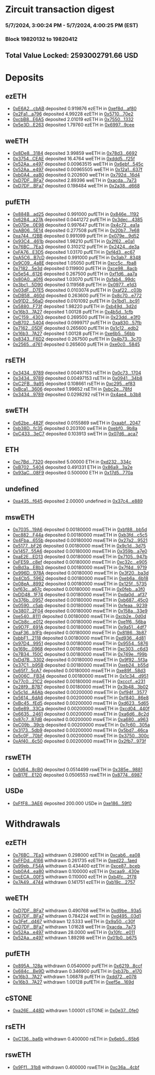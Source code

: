 # Zircuit transaction digest
### 5/7/2024, 3:00:24 PM - 5/7/2024, 4:00:25 PM (EST)
### Block 19820132 to 19820412

## Total Value Locked: 2593002791.66 USD

# Deposits
## ezETH
- [0xE6A2...cbAB](https://etherscan.io/address/0xE6A27c78947f14121232df7D26896E35568bcbAB) deposited 0.919876 ezETH in [0xef8d...af80](https://etherscan.io/tx/0xE6A27c78947f14121232df7D26896E35568bcbAB)
- [0x2Fa1...a796](https://etherscan.io/address/0x2Fa1b1E2044E0f070cF865470926172D9A74a796) deposited 4.99228 ezETH in [0x5710...70e2](https://etherscan.io/tx/0x2Fa1b1E2044E0f070cF865470926172D9A74a796)
- [0xcbB8...E6A5](https://etherscan.io/address/0xcbB8d6e9003a626144aD3bA81b823622c71dE6A5) deposited 2.01019 ezETH in [0x7550...1332](https://etherscan.io/tx/0xcbB8d6e9003a626144aD3bA81b823622c71dE6A5)
- [0x5e3D...E263](https://etherscan.io/address/0x5e3D413c7583F192AfB375F4Ec8856105F12E263) deposited 1.79760 ezETH in [0x6997...9cee](https://etherscan.io/tx/0x5e3D413c7583F192AfB375F4Ec8856105F12E263)
## weETH
- [0x8De8...3184](https://etherscan.io/address/0x8De8662bA451b08dA11146225854c83169Eb3184) deposited 3.99859 weETH in [0x78d3...6692](https://etherscan.io/tx/0x8De8662bA451b08dA11146225854c83169Eb3184)
- [0x3754...CEAE](https://etherscan.io/address/0x3754fA5EBE5b797E3dd5EF789b7c4261FD73CEAE) deposited 16.4764 weETH in [0xddd5...f25f](https://etherscan.io/tx/0x3754fA5EBE5b797E3dd5EF789b7c4261FD73CEAE)
- [0x52Aa...e497](https://etherscan.io/address/0x52Aa899454998Be5b000Ad077a46Bbe360F4e497) deposited 0.00963515 weETH in [0x6ebf...545c](https://etherscan.io/tx/0x52Aa899454998Be5b000Ad077a46Bbe360F4e497)
- [0x52Aa...e497](https://etherscan.io/address/0x52Aa899454998Be5b000Ad077a46Bbe360F4e497) deposited 0.00965505 weETH in [0x12a1...637f](https://etherscan.io/tx/0x52Aa899454998Be5b000Ad077a46Bbe360F4e497)
- [0xb0A4...ea80](https://etherscan.io/address/0xb0A4B8332CEb64949924840b2277d3e6AD12ea80) deposited 0.202600 weETH in [0x792d...16d4](https://etherscan.io/tx/0xb0A4B8332CEb64949924840b2277d3e6AD12ea80)
- [0xD7DF...BFa7](https://etherscan.io/address/0xD7DF7E085214743530afF339aFC420c7c720BFa7) deposited 2.89396 weETH in [0xacda...7a73](https://etherscan.io/tx/0xD7DF7E085214743530afF339aFC420c7c720BFa7)
- [0xD7DF...BFa7](https://etherscan.io/address/0xD7DF7E085214743530afF339aFC420c7c720BFa7) deposited 0.198484 weETH in [0x2a38...d668](https://etherscan.io/tx/0xD7DF7E085214743530afF339aFC420c7c720BFa7)
## pufETH
- [0x884B...ad25](https://etherscan.io/address/0x884B3F427ce948bD1564A6d560290CB7E88cad25) deposited 0.991000 pufETH in [0x846e...1192](https://etherscan.io/tx/0x884B3F427ce948bD1564A6d560290CB7E88cad25)
- [0x6284...a27A](https://etherscan.io/address/0x6284c1Ea96B7aFfa8b779C672D1Ff748caD7a27A) deposited 0.0441272 pufETH in [0x3dec...4385](https://etherscan.io/tx/0x6284c1Ea96B7aFfa8b779C672D1Ff748caD7a27A)
- [0x07De...0E98](https://etherscan.io/address/0x07De5B6383F183eba2AF36B3C090bF844b170E98) deposited 0.997647 pufETH in [0x4c72...ea1a](https://etherscan.io/tx/0x07De5B6383F183eba2AF36B3C090bF844b170E98)
- [0xAB06...5E14](https://etherscan.io/address/0xAB060a0b7f8c3b37267C6750b0965964F3a65E14) deposited 0.277508 pufETH in [0x20b7...7e68](https://etherscan.io/tx/0xAB060a0b7f8c3b37267C6750b0965964F3a65E14)
- [0xa744...f2BB](https://etherscan.io/address/0xa7440264E63B91a4ff080aE281ea828bb0fCf2BB) deposited 0.991099 pufETH in [0x079e...9d52](https://etherscan.io/tx/0xa7440264E63B91a4ff080aE281ea828bb0fCf2BB)
- [0x93C4...461b](https://etherscan.io/address/0x93C45A5a86d1D9820f7A4Dc3eCB2593A0d36461b) deposited 1.98210 pufETH in [0x2f62...e0a1](https://etherscan.io/tx/0x93C45A5a86d1D9820f7A4Dc3eCB2593A0d36461b)
- [0x76BC...7Ea3](https://etherscan.io/address/0x76BC0f1EafC820dd4c56B72D7adfB60dC2867Ea3) deposited 0.310212 pufETH in [0x2424...de3a](https://etherscan.io/tx/0x76BC0f1EafC820dd4c56B72D7adfB60dC2867Ea3)
- [0xFA76...E3D5](https://etherscan.io/address/0xFA768B4a677BB953B0b975B281ae1DBe79edE3D5) deposited 1.03170 pufETH in [0xf4d3...ec67](https://etherscan.io/tx/0xFA768B4a677BB953B0b975B281ae1DBe79edE3D5)
- [0xA5C6...B7cD](https://etherscan.io/address/0xA5C6FD431a5413EBfb273bD028ebD76802c1B7cD) deposited 0.991000 pufETH in [0x3ab7...8348](https://etherscan.io/tx/0xA5C6FD431a5413EBfb273bD028ebD76802c1B7cD)
- [0x9C09...4a8E](https://etherscan.io/address/0x9C0948Be7cdA34391b93F3ccbcCc7E42cCC94a8E) deposited 1.05050 pufETH in [0xcc5c...fba8](https://etherscan.io/tx/0x9C0948Be7cdA34391b93F3ccbcCc7E42cCC94a8E)
- [0x7182...5e3d](https://etherscan.io/address/0x718225832E5BdE18cC93E418e091EA43fBE05e3d) deposited 0.119900 pufETH in [0xce98...8acb](https://etherscan.io/tx/0x718225832E5BdE18cC93E418e091EA43fBE05e3d)
- [0x5e54...6126](https://etherscan.io/address/0x5e54904F3661A796Bf34a74bbb0d32f337ee6126) deposited 0.267500 pufETH in [0xf1d6...aa7a](https://etherscan.io/tx/0x5e54904F3661A796Bf34a74bbb0d32f337ee6126)
- [0x80A0...a0f6](https://etherscan.io/address/0x80A0DC89fE5C1CD8f0b4cE54736809De525ca0f6) deposited 1.03070 pufETH in [0xfab4...99dc](https://etherscan.io/tx/0x80A0DC89fE5C1CD8f0b4cE54736809De525ca0f6)
- [0x3bc1...5D90](https://etherscan.io/address/0x3bc13eD4Bd0C72f58c133EE7f613ae39a8fF5D90) deposited 0.119568 pufETH in [0x0977...e1d3](https://etherscan.io/tx/0x3bc13eD4Bd0C72f58c133EE7f613ae39a8fF5D90)
- [0x03dF...D7E5](https://etherscan.io/address/0x03dF08328CAe549c43225E56A86449BF4238D7E5) deposited 0.0103074 pufETH in [0xaf22...c03b](https://etherscan.io/tx/0x03dF08328CAe549c43225E56A86449BF4238D7E5)
- [0xDB58...460d](https://etherscan.io/address/0xDB585aA2A68259564CA2C11f692d9eA5D6f7460d) deposited 0.263600 pufETH in [0x8c70...e772](https://etherscan.io/tx/0xDB585aA2A68259564CA2C11f692d9eA5D6f7460d)
- [0x91D2...56aD](https://etherscan.io/address/0x91D214028750D0BA263b0807eBb3e932916356aD) deposited 0.0101092 pufETH in [0x1bd1...bc91](https://etherscan.io/tx/0x91D214028750D0BA263b0807eBb3e932916356aD)
- [0x5880...F73f](https://etherscan.io/address/0x5880b9e1E144DFD465271FDaf673450Ef091F73f) deposited 1.98220 pufETH in [0xb49d...3d2d](https://etherscan.io/tx/0x5880b9e1E144DFD465271FDaf673450Ef091F73f)
- [0x16b3...7A27](https://etherscan.io/address/0x16b351E397a438eD065f8a67E59e56C1f99d7A27) deposited 1.00128 pufETH in [0x4b5d...1cfb](https://etherscan.io/tx/0x16b351E397a438eD065f8a67E59e56C1f99d7A27)
- [0xC159...4303](https://etherscan.io/address/0xC15966854A21131971Efc91a1fe9Eeb376c44303) deposited 0.269500 pufETH in [0x23dd...e3f0](https://etherscan.io/tx/0xC15966854A21131971Efc91a1fe9Eeb376c44303)
- [0xB702...5404](https://etherscan.io/address/0xB7026A99b27B8b3e3c141Df7b981E7afF1855404) deposited 0.0999717 pufETH in [0xa830...57fb](https://etherscan.io/tx/0xB7026A99b27B8b3e3c141Df7b981E7afF1855404)
- [0x7162...05DF](https://etherscan.io/address/0x71623072e96cfe4C298d0a6CF90c225B1DC105DF) deposited 0.265600 pufETH in [0x1c12...edb2](https://etherscan.io/tx/0x71623072e96cfe4C298d0a6CF90c225B1DC105DF)
- [0x16b3...7A27](https://etherscan.io/address/0x16b351E397a438eD065f8a67E59e56C1f99d7A27) deposited 1.00128 pufETH in [0xe6b5...56bb](https://etherscan.io/tx/0x16b351E397a438eD065f8a67E59e56C1f99d7A27)
- [0x8343...F6D2](https://etherscan.io/address/0x8343361d54387F3Ba5dBcD60412A34d2daa6F6D2) deposited 0.267500 pufETH in [0x4b73...3c70](https://etherscan.io/tx/0x8343361d54387F3Ba5dBcD60412A34d2daa6F6D2)
- [0x2565...d761](https://etherscan.io/address/0x25650eD500977c95D7891E55DD3C48773206d761) deposited 0.265600 pufETH in [0xe0c0...5845](https://etherscan.io/tx/0x25650eD500977c95D7891E55DD3C48773206d761)
## rsETH
- [0x3434...9789](https://etherscan.io/address/0x34349c5569e7B846c3558961552D2202760A9789) deposited 0.00497153 rsETH in [0x0c73...1704](https://etherscan.io/tx/0x34349c5569e7B846c3558961552D2202760A9789)
- [0x3434...9789](https://etherscan.io/address/0x34349c5569e7B846c3558961552D2202760A9789) deposited 0.00497153 rsETH in [0x0941...34b8](https://etherscan.io/tx/0x34349c5569e7B846c3558961552D2202760A9789)
- [0xC2FB...9a95](https://etherscan.io/address/0xC2FB56dD4a7dbBcd78c0cd875701F4dDa5019a95) deposited 0.108661 rsETH in [0xc295...ef83](https://etherscan.io/tx/0xC2FB56dD4a7dbBcd78c0cd875701F4dDa5019a95)
- [0xBca1...3606](https://etherscan.io/address/0xBca1C376219DA60dbd10A893805F315EA92B3606) deposited 1.99652 rsETH in [0xbc2e...78fd](https://etherscan.io/tx/0xBca1C376219DA60dbd10A893805F315EA92B3606)
- [0x3434...9789](https://etherscan.io/address/0x34349c5569e7B846c3558961552D2202760A9789) deposited 0.0298292 rsETH in [0x4ae4...b3b8](https://etherscan.io/tx/0x34349c5569e7B846c3558961552D2202760A9789)
## swETH
- [0x62be...482F](https://etherscan.io/address/0x62be975aE003f0a86F08CDF9ddab55d643CC482F) deposited 0.0155869 swETH in [0xaabf...2047](https://etherscan.io/tx/0x62be975aE003f0a86F08CDF9ddab55d643CC482F)
- [0xb38D...fc35](https://etherscan.io/address/0xb38DC871cD32c040b313E66EFfB25d19D14cfc35) deposited 0.203100 swETH in [0xebf0...9b8a](https://etherscan.io/tx/0xb38DC871cD32c040b313E66EFfB25d19D14cfc35)
- [0xC433...3eC7](https://etherscan.io/address/0xC433e32FBFc4e2F10f4085C4c6Ece0cf03dA3eC7) deposited 0.103913 swETH in [0x07d6...aca7](https://etherscan.io/tx/0xC433e32FBFc4e2F10f4085C4c6Ece0cf03dA3eC7)
## ETH
- [0xc7Bd...7320](https://etherscan.io/address/0xc7Bd0345621Be74C0ce406FB16076CF47d467320) deposited 5.00000 ETH in [0xd232...334c](https://etherscan.io/tx/0xc7Bd0345621Be74C0ce406FB16076CF47d467320)
- [0xB702...5404](https://etherscan.io/address/0xB7026A99b27B8b3e3c141Df7b981E7afF1855404) deposited 0.491331 ETH in [0x86a9...3a2e](https://etherscan.io/tx/0xB7026A99b27B8b3e3c141Df7b981E7afF1855404)
- [0x93aC...08F9](https://etherscan.io/address/0x93aCD9E69B7AF7EF211FF3D91BC7762e614308F9) deposited 0.500000 ETH in [0x17d5...770a](https://etherscan.io/tx/0x93aCD9E69B7AF7EF211FF3D91BC7762e614308F9)
## undefined
- [0xa435...f645](https://etherscan.io/address/0xa435669996471C95C099CBe47e34811680edf645) deposited 2.00000 undefined in [0x37c4...e889](https://etherscan.io/tx/0xa435669996471C95C099CBe47e34811680edf645)
## mswETH
- [0x7035...19A6](https://etherscan.io/address/0x7035369f1694C7ce59D2DA7c97eA5FeA4e6119A6) deposited 0.00180000 mswETH in [0xbf88...bb5d](https://etherscan.io/tx/0x7035369f1694C7ce59D2DA7c97eA5FeA4e6119A6)
- [0xc882...F44a](https://etherscan.io/address/0xc8827AB25f38F96f97868a02245b00C18da4F44a) deposited 0.00180000 mswETH in [0xb3fd...c5c5](https://etherscan.io/tx/0xc8827AB25f38F96f97868a02245b00C18da4F44a)
- [0x4Fba...655b](https://etherscan.io/address/0x4Fba877162d24ee5D3a85776bD6c5Ed3196D655b) deposited 0.00180000 mswETH in [0x27a2...9521](https://etherscan.io/tx/0x4Fba877162d24ee5D3a85776bD6c5Ed3196D655b)
- [0x5177...bF26](https://etherscan.io/address/0x5177c6876bd0B12B42Ae1705adEfd6C5CEE8bF26) deposited 0.00180000 mswETH in [0x9c1d...3d75](https://etherscan.io/tx/0x5177c6876bd0B12B42Ae1705adEfd6C5CEE8bF26)
- [0x1457...55A6](https://etherscan.io/address/0x14578e09b08A006eC69e4688224c5502724555A6) deposited 0.00180000 mswETH in [0x359b...a7e0](https://etherscan.io/tx/0x14578e09b08A006eC69e4688224c5502724555A6)
- [0xaE2E...ED13](https://etherscan.io/address/0xaE2EdeB676dDba8B4C865d46353237cB3821ED13) deposited 0.00180000 mswETH in [0x7105...947b](https://etherscan.io/tx/0xaE2EdeB676dDba8B4C865d46353237cB3821ED13)
- [0xFE59...c8ef](https://etherscan.io/address/0xFE59E17c334E469dafd71D12475085ae23a1c8ef) deposited 0.00180000 mswETH in [0xc32c...e905](https://etherscan.io/tx/0xFE59E17c334E469dafd71D12475085ae23a1c8ef)
- [0xBd3a...E8b3](https://etherscan.io/address/0xBd3aB157d4b3E0d35CE2215c5CF5ECA54262E8b3) deposited 0.00180000 mswETH in [0x7f4d...9719](https://etherscan.io/tx/0xBd3aB157d4b3E0d35CE2215c5CF5ECA54262E8b3)
- [0x996D...978A](https://etherscan.io/address/0x996D9103845EF9eBFBD1135E6daAcFa61bbD978A) deposited 0.00180000 mswETH in [0x3f20...ba3d](https://etherscan.io/tx/0x996D9103845EF9eBFBD1135E6daAcFa61bbD978A)
- [0x4Cb5...5962](https://etherscan.io/address/0x4Cb5DDCFB228689D70FFEE3d4a27942E73A05962) deposited 0.00180000 mswETH in [0xeb6a...6b18](https://etherscan.io/tx/0x4Cb5DDCFB228689D70FFEE3d4a27942E73A05962)
- [0x08eA...8992](https://etherscan.io/address/0x08eAE0da81A00b3924e5834E114bbB3d49218992) deposited 0.00180000 mswETH in [0x125f...5735](https://etherscan.io/tx/0x08eAE0da81A00b3924e5834E114bbB3d49218992)
- [0xf63c...a67c](https://etherscan.io/address/0xf63c1e6627D8485d017CaE7e3aA413db7B5Ea67c) deposited 0.00180000 mswETH in [0x0feb...a3f0](https://etherscan.io/tx/0xf63c1e6627D8485d017CaE7e3aA413db7B5Ea67c)
- [0xDD48...1F74](https://etherscan.io/address/0xDD4890DF605F58536933Df3a7655Af4087681F74) deposited 0.00180000 mswETH in [0xda0d...af37](https://etherscan.io/tx/0xDD4890DF605F58536933Df3a7655Af4087681F74)
- [0x376b...0957](https://etherscan.io/address/0x376bf71D282365F2f6fC37eef2666d7b1C580957) deposited 0.00180000 mswETH in [0xb687...45c0](https://etherscan.io/tx/0x376bf71D282365F2f6fC37eef2666d7b1C580957)
- [0x0590...c5ab](https://etherscan.io/address/0x059020A1757bDCDd8559C7c7e2D9ce2BF4B0c5ab) deposited 0.00180000 mswETH in [0xfeaa...9239](https://etherscan.io/tx/0x059020A1757bDCDd8559C7c7e2D9ce2BF4B0c5ab)
- [0x3807...2F04](https://etherscan.io/address/0x3807553100E93a4b50df5c72f874174E6C062F04) deposited 0.00180000 mswETH in [0x158a...33e9](https://etherscan.io/tx/0x3807553100E93a4b50df5c72f874174E6C062F04)
- [0xe540...8111](https://etherscan.io/address/0xe540b5aB5FCf9d003Aeb806825C7aCD1f9928111) deposited 0.00180000 mswETH in [0xcb2e...0d0d](https://etherscan.io/tx/0xe540b5aB5FCf9d003Aeb806825C7aCD1f9928111)
- [0xCb8c...e012](https://etherscan.io/address/0xCb8c2FC80f4a60eE5008df95fE6638c3c8eae012) deposited 0.00180000 mswETH in [0xe1f6...56ba](https://etherscan.io/tx/0xCb8c2FC80f4a60eE5008df95fE6638c3c8eae012)
- [0x9D7F...691A](https://etherscan.io/address/0x9D7FF7D2651Bc1E97dA4382d3C127E50cA7a691A) deposited 0.00180000 mswETH in [0x9a51...4df7](https://etherscan.io/tx/0x9D7FF7D2651Bc1E97dA4382d3C127E50cA7a691A)
- [0xaF36...b1Fb](https://etherscan.io/address/0xaF3652865406111CB1379458375d635B172cb1Fb) deposited 0.00180000 mswETH in [0x8186...3b87](https://etherscan.io/tx/0xaF3652865406111CB1379458375d635B172cb1Fb)
- [0xbbF1...2118](https://etherscan.io/address/0xbbF1cB00836186860604732f69FE7D96810f2118) deposited 0.00180000 mswETH in [0xd936...4d81](https://etherscan.io/tx/0xbbF1cB00836186860604732f69FE7D96810f2118)
- [0x97D4...9951](https://etherscan.io/address/0x97D4Dfc7DB1f4B805b11D7eb5aACD18A7e1B9951) deposited 0.00180000 mswETH in [0x9554...5876](https://etherscan.io/tx/0x97D4Dfc7DB1f4B805b11D7eb5aACD18A7e1B9951)
- [0x169c...0968](https://etherscan.io/address/0x169c8768B2cfE95B141fdC2006473f5149d80968) deposited 0.00180000 mswETH in [0xc303...c6d3](https://etherscan.io/tx/0x169c8768B2cfE95B141fdC2006473f5149d80968)
- [0x7B34...150C](https://etherscan.io/address/0x7B3420a5e6F5059cEfF454770FE731BFbc99150C) deposited 0.00180000 mswETH in [0x749e...f99b](https://etherscan.io/tx/0x7B3420a5e6F5059cEfF454770FE731BFbc99150C)
- [0xDd7B...3302](https://etherscan.io/address/0xDd7B10a4E478312C7fcaFf10650a2b2C63883302) deposited 0.00180000 mswETH in [0x9f92...5f3a](https://etherscan.io/tx/0xDd7B10a4E478312C7fcaFf10650a2b2C63883302)
- [0x37C1...b95B](https://etherscan.io/address/0x37C148d2e27641d4C48922728ce1A30591b3b95B) deposited 0.00180000 mswETH in [0xeb24...b55d](https://etherscan.io/tx/0x37C148d2e27641d4C48922728ce1A30591b3b95B)
- [0x65f7...5cA7](https://etherscan.io/address/0x65f7b299820b2122fbDfaD7514d25DF675695cA7) deposited 0.00180000 mswETH in [0xe89f...58d3](https://etherscan.io/tx/0x65f7b299820b2122fbDfaD7514d25DF675695cA7)
- [0x006C...FB34](https://etherscan.io/address/0x006CE9cA89d760F8F3669d9FA02E0E683eeBFB34) deposited 0.00180000 mswETH in [0x1c34...d951](https://etherscan.io/tx/0x006CE9cA89d760F8F3669d9FA02E0E683eeBFB34)
- [0x77c0...21C2](https://etherscan.io/address/0x77c05FDd88207183c535F5CD3621aF33c64021C2) deposited 0.00180000 mswETH in [0xcccf...e231](https://etherscan.io/tx/0x77c05FDd88207183c535F5CD3621aF33c64021C2)
- [0x28f9...B7B7](https://etherscan.io/address/0x28f96109dDA942B4DCE236709f995a730929B7B7) deposited 0.00180000 mswETH in [0x3b48...3b02](https://etherscan.io/tx/0x28f96109dDA942B4DCE236709f995a730929B7B7)
- [0x5c1d...A6Ab](https://etherscan.io/address/0x5c1dfd7fA8A4e3189CDcCaD368b3d5FB9561A6Ab) deposited 0.00200000 mswETH in [0xf94f...3577](https://etherscan.io/tx/0x5c1dfd7fA8A4e3189CDcCaD368b3d5FB9561A6Ab)
- [0x5614...6dA6](https://etherscan.io/address/0x56140f15E50C2a15e532446CC3c33FD6b4ee6dA6) deposited 0.00200000 mswETH in [0xf840...86e8](https://etherscan.io/tx/0x56140f15E50C2a15e532446CC3c33FD6b4ee6dA6)
- [0xBc45...fEd5](https://etherscan.io/address/0xBc45D8f26a4fE2f871fB6a772B97ECEf7963fEd5) deposited 0.00200000 mswETH in [0xd623...5d65](https://etherscan.io/tx/0xBc45D8f26a4fE2f871fB6a772B97ECEf7963fEd5)
- [0x6e89...33Ca](https://etherscan.io/address/0x6e89720a351445ed8DD8aC6717Aca9Dc3a7d33Ca) deposited 0.00200000 mswETH in [0xcd04...440f](https://etherscan.io/tx/0x6e89720a351445ed8DD8aC6717Aca9Dc3a7d33Ca)
- [0x6635...2461](https://etherscan.io/address/0x6635928182A53Ce17887EcbB771632bd9aB02461) deposited 0.00200000 mswETH in [0xa6d6...8c2d](https://etherscan.io/tx/0x6635928182A53Ce17887EcbB771632bd9aB02461)
- [0x87c7...87dB](https://etherscan.io/address/0x87c79D46aD49312E8D3187e87E7449E85ec187dB) deposited 0.00200000 mswETH in [0xa680...a963](https://etherscan.io/tx/0x87c79D46aD49312E8D3187e87E7449E85ec187dB)
- [0xC09b...39cb](https://etherscan.io/address/0xC09bdC02a14452632A12A4A6766321ae755939cb) deposited 0.00200000 mswETH in [0x7c60...305a](https://etherscan.io/tx/0xC09bdC02a14452632A12A4A6766321ae755939cb)
- [0x3173...5db9](https://etherscan.io/address/0x31736853E127617a2E87667729C8FDD701345db9) deposited 0.00200000 mswETH in [0x5bd7...46ca](https://etherscan.io/tx/0x31736853E127617a2E87667729C8FDD701345db9)
- [0x5c0F...70bF](https://etherscan.io/address/0x5c0F802dcf318eE3f83853ca1291298E453670bF) deposited 0.00200000 mswETH in [0x3750...300c](https://etherscan.io/tx/0x5c0F802dcf318eE3f83853ca1291298E453670bF)
- [0xAf40...6c50](https://etherscan.io/address/0xAf40f5f922A470a397f3B3b2bCBF39D82d396c50) deposited 0.00200000 mswETH in [0x2fb7...973f](https://etherscan.io/tx/0xAf40f5f922A470a397f3B3b2bCBF39D82d396c50)
## rswETH
- [0x1d64...8cB0](https://etherscan.io/address/0x1d6494ac4473Add837eBBb3f1801Bb92B1688cB0) deposited 0.0514499 rswETH in [0x385e...9881](https://etherscan.io/tx/0x1d6494ac4473Add837eBBb3f1801Bb92B1688cB0)
- [0xB17E...E120](https://etherscan.io/address/0xB17E75Bf9e5cF3281B38e04fdd78Bd99eD41E120) deposited 0.0506553 rswETH in [0x8774...6987](https://etherscan.io/tx/0xB17E75Bf9e5cF3281B38e04fdd78Bd99eD41E120)
## USDe
- [0xFfF8...3AE6](https://etherscan.io/address/0xFfF848058b328F5bE141f415a035821e97ac3AE6) deposited 200.000 USDe in [0xe186...59f0](https://etherscan.io/tx/0xFfF848058b328F5bE141f415a035821e97ac3AE6)
# Withdrawals
## ezETH
- [0x76BC...7Ea3](https://etherscan.io/address/0x76BC0f1EafC820dd4c56B72D7adfB60dC2867Ea3) withdrawn 0.298000 ezETH in [0xcab6...ea08](https://etherscan.io/tx/0x76BC0f1EafC820dd4c56B72D7adfB60dC2867Ea3)
- [0xFFDd...4166](https://etherscan.io/address/0xFFDd45F075e5F757E86Bb83fcA7114beD9914166) withdrawn 0.261735 ezETH in [0xed22...1aed](https://etherscan.io/tx/0xFFDd45F075e5F757E86Bb83fcA7114beD9914166)
- [0x99eb...F54A](https://etherscan.io/address/0x99ebbA1220EDe88feE09d19ba63B7FDff330F54A) withdrawn 0.434400 ezETH in [0xce87...bceb](https://etherscan.io/tx/0x99ebbA1220EDe88feE09d19ba63B7FDff330F54A)
- [0xb0A4...ea80](https://etherscan.io/address/0xb0A4B8332CEb64949924840b2277d3e6AD12ea80) withdrawn 0.100000 ezETH in [0xcaa9...430e](https://etherscan.io/tx/0xb0A4B8332CEb64949924840b2277d3e6AD12ea80)
- [0xcECA...00F5](https://etherscan.io/address/0xcECAd9D395c2Baa4AF6d715A7115aF125D9000F5) withdrawn 0.110000 ezETH in [0xb4fc...2f78](https://etherscan.io/tx/0xcECAd9D395c2Baa4AF6d715A7115aF125D9000F5)
- [0x7A49...4744](https://etherscan.io/address/0x7A493Be5c2ce014cD049Bf178a1ac0Db1B434744) withdrawn 0.141751 ezETH in [0xb19c...2757](https://etherscan.io/tx/0x7A493Be5c2ce014cD049Bf178a1ac0Db1B434744)
## weETH
- [0xD7DF...BFa7](https://etherscan.io/address/0xD7DF7E085214743530afF339aFC420c7c720BFa7) withdrawn 0.490768 weETH in [0xd9be...93a5](https://etherscan.io/tx/0xD7DF7E085214743530afF339aFC420c7c720BFa7)
- [0xD7DF...BFa7](https://etherscan.io/address/0xD7DF7E085214743530afF339aFC420c7c720BFa7) withdrawn 0.784224 weETH in [0xd495...03d1](https://etherscan.io/tx/0xD7DF7E085214743530afF339aFC420c7c720BFa7)
- [0x3Fef...d467](https://etherscan.io/address/0x3Fef66D6B3F6b6553A6F2B63FbA6A1986d5cd467) withdrawn 12.5333 weETH in [0x9a50...c30f](https://etherscan.io/tx/0x3Fef66D6B3F6b6553A6F2B63FbA6A1986d5cd467)
- [0xD7DF...BFa7](https://etherscan.io/address/0xD7DF7E085214743530afF339aFC420c7c720BFa7) withdrawn 1.01628 weETH in [0xacda...7a73](https://etherscan.io/tx/0xD7DF7E085214743530afF339aFC420c7c720BFa7)
- [0x52Aa...e497](https://etherscan.io/address/0x52Aa899454998Be5b000Ad077a46Bbe360F4e497) withdrawn 28.0000 weETH in [0x10fc...e011](https://etherscan.io/tx/0x52Aa899454998Be5b000Ad077a46Bbe360F4e497)
- [0x52Aa...e497](https://etherscan.io/address/0x52Aa899454998Be5b000Ad077a46Bbe360F4e497) withdrawn 1.89298 weETH in [0x01b0...b675](https://etherscan.io/tx/0x52Aa899454998Be5b000Ad077a46Bbe360F4e497)
## pufETH
- [0x895A...128a](https://etherscan.io/address/0x895A141583360A2F3BAf12a80EA610B21b0D128a) withdrawn 0.0540000 pufETH in [0x6219...8ccf](https://etherscan.io/tx/0x895A141583360A2F3BAf12a80EA610B21b0D128a)
- [0x684c...Be9D](https://etherscan.io/address/0x684c0bDfE7d37d8704Ec53d940BF9fFc39a4Be9D) withdrawn 0.346900 pufETH in [0xb37b...e170](https://etherscan.io/tx/0x684c0bDfE7d37d8704Ec53d940BF9fFc39a4Be9D)
- [0x16b3...7A27](https://etherscan.io/address/0x16b351E397a438eD065f8a67E59e56C1f99d7A27) withdrawn 1.06878 pufETH in [0xdd72...e078](https://etherscan.io/tx/0x16b351E397a438eD065f8a67E59e56C1f99d7A27)
- [0x16b3...7A27](https://etherscan.io/address/0x16b351E397a438eD065f8a67E59e56C1f99d7A27) withdrawn 1.00128 pufETH in [0xef5e...169d](https://etherscan.io/tx/0x16b351E397a438eD065f8a67E59e56C1f99d7A27)
## cSTONE
- [0xa26E...448D](https://etherscan.io/address/0xa26EBD3B3cA94516f13F5cdE4e6ecEfD5BA7448D) withdrawn 1.00001 cSTONE in [0x0e37...0fe0](https://etherscan.io/tx/0xa26EBD3B3cA94516f13F5cdE4e6ecEfD5BA7448D)
## rsETH
- [0xC136...ba6b](https://etherscan.io/address/0xC13640D8d9c6c1D889f13fe2092400553491ba6b) withdrawn 0.400000 rsETH in [0x6eb5...65b6](https://etherscan.io/tx/0xC13640D8d9c6c1D889f13fe2092400553491ba6b)
## rswETH
- [0x9Ff1...31b8](https://etherscan.io/address/0x9Ff1e11C44E9bB04940f776C3Edb1aE84c8a31b8) withdrawn 0.400000 rswETH in [0xc36a...4cbf](https://etherscan.io/tx/0x9Ff1e11C44E9bB04940f776C3Edb1aE84c8a31b8)
